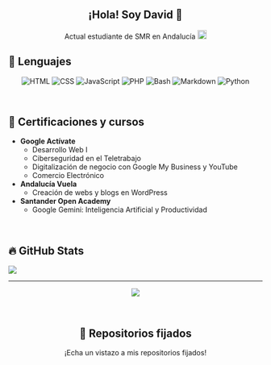 <h2 align="center">¡Hola! Soy David 👋</h2>
<p align="center">Actual estudiante de SMR en Andalucía <img src="https://cdn3.emoji.gg/emojis/4945-flag-esan.png" width="18"/></p>

## 🌱 Lenguajes

<p align="center">
  <img alt="HTML" src="https://img.shields.io/badge/HTML-E34F26.svg?logo=html5&logoColor=white"></a>
  <img alt="CSS" src="https://img.shields.io/badge/CSS-1572B6.svg?logo=css3&logoColor=white"></a>
  <img alt="JavaScript" src="https://img.shields.io/badge/JavaScript-F7DF1E.svg?logo=javascript&logoColor=black"></a>
  <img alt="PHP" src="https://img.shields.io/badge/PHP-7377AC.svg?logo=php&logoColor=white"></a>
  <img alt="Bash" src="https://img.shields.io/badge/Bash-121011.svg?logo=gnu-bash&logoColor=white"></a>
  <img alt="Markdown" src="https://img.shields.io/badge/Markdown-000000.svg?logo=markdown&logoColor=white"></a>
  <img alt="Python" src="https://img.shields.io/badge/Python-14354C.svg?logo=python&logoColor=white"></a>
</p>

<br/>

## 📖 Certificaciones y cursos

* <b>Google Actívate</b>
  * Desarrollo Web I
  * Ciberseguridad en el Teletrabajo
  * Digitalización de negocio con Google My Business y YouTube
  * Comercio Electrónico
* <b>Andalucía Vuela</b>
  * Creación de webs y blogs en WordPress
* <b>Santander Open Academy</b>
  * Google Gemini: Inteligencia Artificial y Productividad
  
<br/>

## 🔥 GitHub Stats

<img src="http://github-profile-summary-cards.vercel.app/api/cards/profile-details?username=davidjimeneztv&theme=blueberry"/>

<br/>
<hr/>

<p align="center">
    <img src="https://lanyard.cnrad.dev/api/523838001034428436"/>
</p>
<br/>
<h2 align="center">📌 Repositorios fijados </h2>
<p align="center">¡Echa un vistazo a mis repositorios fijados!</p>
